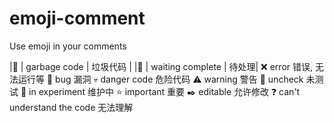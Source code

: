 # emoji-comment
Use emoji in your comments


|💩  | garbage code |                                垃圾代码 | 
|🚩 |  waiting complete |                            待处理|
❌   error                                       错误, 无法运行等
🐞   bug                                         漏洞
💀   danger code                                 危险代码
⚠️   warning                                     警告
📐   uncheck                                     未测试
🔧   in experiment                               维护中
⭐   important                                   重要
✒️   editable                                    允许修改
❓   can't understand the code                   无法理解
